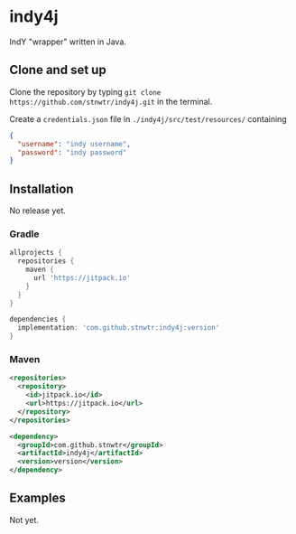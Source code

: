 # indy4j
IndY "wrapper" written in Java.

## Clone and set up
Clone the repository by typing `git clone https://github.com/stnwtr/indy4j.git` in the terminal.

Create a `credentials.json` file in `./indy4j/src/test/resources/` containing
```json
{
  "username": "indy username",
  "password": "indy password"
}
```

## Installation
No release yet.

### Gradle
```groovy
allprojects {
  repositories {
    maven {
      url 'https://jitpack.io'
    }
  }
}

dependencies {
  implementation: 'com.github.stnwtr:indy4j:version'
}
```

### Maven
```xml
<repositories>
  <repository>
    <id>jitpack.io</id>
    <url>https://jitpack.io</url>
  </repository>
</repositories>

<dependency>
  <groupId>com.github.stnwtr</groupId>
  <artifactId>indy4j</artifactId>
  <version>version</version>
</dependency>
```

## Examples
Not yet.
